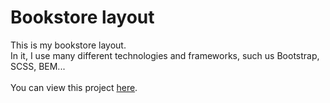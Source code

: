 # Bookstore layout
This is my bookstore layout.\
In it, I use many different technologies and frameworks, such us Bootstrap, SCSS, BEM...\
\
You can view this project [here](https://olandrey.github.io/BookStore/).
